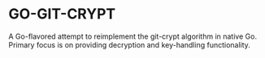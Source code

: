 # GO-GIT-CRYPT

A Go-flavored attempt to reimplement the git-crypt algorithm in native Go. Primary focus is on providing decryption and key-handling functionality.

